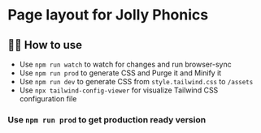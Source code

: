 # Page layout for Jolly Phonics

## 🏄‍♀️ How to use
- Use `npm run watch` to watch for changes and run browser-sync
- Use `npm run prod` to generate CSS and Purge it and Minify it
- Use `npm run dev` to generate CSS from `style.tailwind.css` to `/assets`
- Use `npx tailwind-config-viewer` for visualize Tailwind CSS configuration file

### Use `npm run prod` to get production ready version